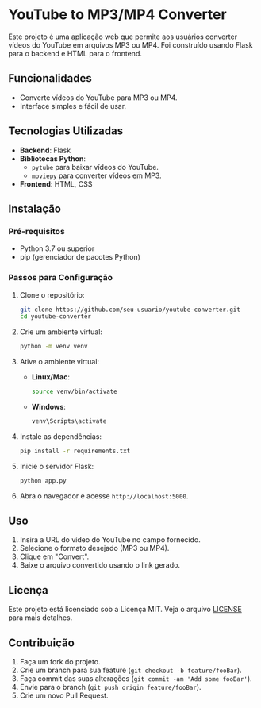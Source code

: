 # YouTube to MP3/MP4 Converter

Este projeto é uma aplicação web que permite aos usuários converter vídeos do YouTube em arquivos MP3 ou MP4. Foi construído usando Flask para o backend e HTML para o frontend.

## Funcionalidades

- Converte vídeos do YouTube para MP3 ou MP4.
- Interface simples e fácil de usar.

## Tecnologias Utilizadas

- **Backend**: Flask
- **Bibliotecas Python**:
  - `pytube` para baixar vídeos do YouTube.
  - `moviepy` para converter vídeos em MP3.
- **Frontend**: HTML, CSS

## Instalação

### Pré-requisitos

- Python 3.7 ou superior
- pip (gerenciador de pacotes Python)

### Passos para Configuração

1. Clone o repositório:
    ```bash
    git clone https://github.com/seu-usuario/youtube-converter.git
    cd youtube-converter
    ```

2. Crie um ambiente virtual:
    ```bash
    python -m venv venv
    ```

3. Ative o ambiente virtual:
    - **Linux/Mac**:
      ```bash
      source venv/bin/activate
      ```
    - **Windows**:
      ```bash
      venv\Scripts\activate
      ```

4. Instale as dependências:
    ```bash
    pip install -r requirements.txt
    ```

5. Inicie o servidor Flask:
    ```bash
    python app.py
    ```

6. Abra o navegador e acesse `http://localhost:5000`.

## Uso

1. Insira a URL do vídeo do YouTube no campo fornecido.
2. Selecione o formato desejado (MP3 ou MP4).
3. Clique em "Convert".
4. Baixe o arquivo convertido usando o link gerado.

## Licença

Este projeto está licenciado sob a Licença MIT. Veja o arquivo [LICENSE](./LICENSE) para mais detalhes.

## Contribuição

1. Faça um fork do projeto.
2. Crie um branch para sua feature (`git checkout -b feature/fooBar`).
3. Faça commit das suas alterações (`git commit -am 'Add some fooBar'`).
4. Envie para o branch (`git push origin feature/fooBar`).
5. Crie um novo Pull Request.

